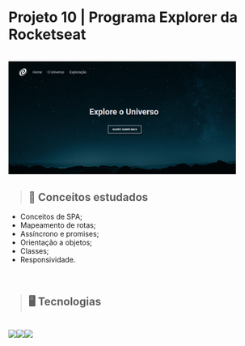 # Projeto 10 | Programa Explorer da Rocketseat

<br>

<img src="./assets/preview.png" width=450>

<br>

> ## 📝 Conceitos estudados
- Conceitos de SPA;
- Mapeamento de rotas;
- Assíncrono e promises;
- Orientação a objetos;
- Classes;
- Responsividade.

<br>

> ## 🖥️ Tecnologias
<br>
<img src="https://cdn.jsdelivr.net/gh/devicons/devicon/icons/html5/html5-original-wordmark.svg" width=50px/><img src="https://cdn.jsdelivr.net/gh/devicons/devicon/icons/css3/css3-original-wordmark.svg" width=50px/><img src="https://cdn.jsdelivr.net/gh/devicons/devicon/icons/javascript/javascript-original.svg" width=50px/> 
